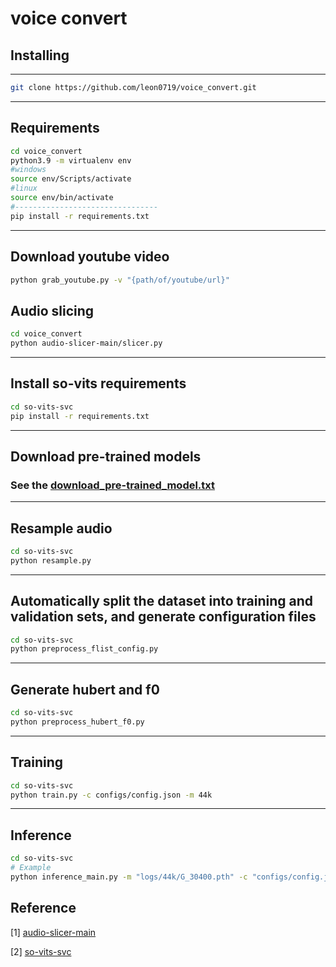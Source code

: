 # voice convert

## Installing

---

```bash
git clone https://github.com/leon0719/voice_convert.git
```
<hr>

## Requirements

```bash
cd voice_convert
python3.9 -m virtualenv env
#windows
source env/Scripts/activate
#linux
source env/bin/activate
#--------------------------------
pip install -r requirements.txt
```
<hr>

## Download youtube video

```bash
python grab_youtube.py -v "{path/of/youtube/url}"
```
## Audio slicing
```bash
cd voice_convert
python audio-slicer-main/slicer.py
```
<hr>

## Install so-vits requirements

```bash
cd so-vits-svc
pip install -r requirements.txt
```
<hr>

## Download pre-trained models

### See the [download_pre-trained_model.txt](download_pre-trained_model.txt)
<hr>

## Resample audio
```bash
cd so-vits-svc
python resample.py
```
<hr>

## Automatically split the dataset into training and validation sets, and generate configuration files

```bash
cd so-vits-svc
python preprocess_flist_config.py
```
<hr>

##  Generate hubert and f0

```bash
cd so-vits-svc
python preprocess_hubert_f0.py
```
<hr>

## Training

```bash
cd so-vits-svc
python train.py -c configs/config.json -m 44k
```
<hr>

##  Inference
```bash
cd so-vits-svc
# Example
python inference_main.py -m "logs/44k/G_30400.pth" -c "configs/config.json" -n "君の知らない物語-src.wav" -t 0 -s "nen"
```

## Reference

[1] [audio-slicer-main](https://github.com/openvpi/audio-slicer)

[2] [so-vits-svc](https://github.com/svc-develop-team/so-vits-svc)
